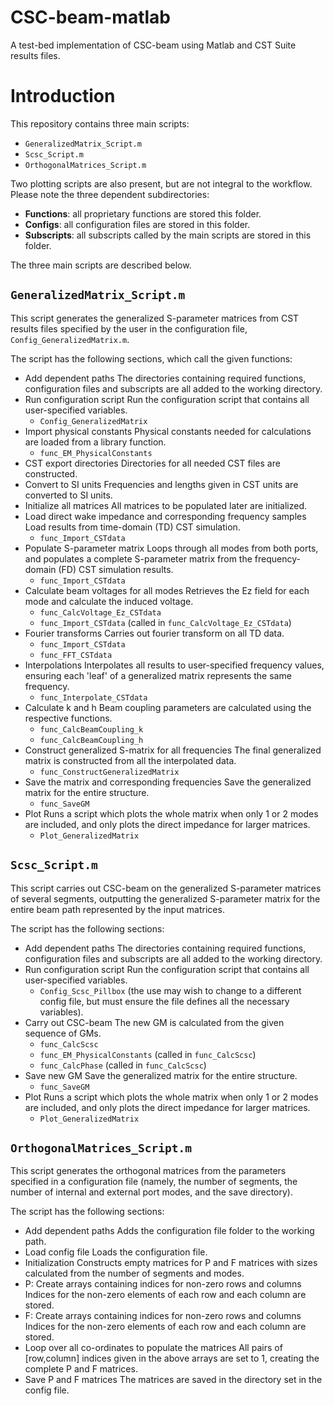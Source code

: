 # CSC-beam-matlab
A test-bed implementation of CSC-beam using Matlab and CST Suite results files.

Introduction
====

This repository contains three main scripts:

   - ``GeneralizedMatrix_Script.m``
   - ``Scsc_Script.m`` 
   - ``OrthogonalMatrices_Script.m``

Two plotting scripts are also present, but are not integral to the workflow.
Please note the three dependent subdirectories:
   - **Functions**: all proprietary functions are stored this folder.
   - **Configs**: all configuration files are stored in this folder.
   - **Subscripts**: all subscripts called by the main scripts are stored in this
     folder.

The three main scripts are described below.

``GeneralizedMatrix_Script.m``
----
This script generates the generalized S-parameter matrices from CST results
files specified by the user in the configuration file, ``Config_GeneralizedMatrix.m``.

The script has the following sections, which call the given functions:

   - Add dependent paths
         The directories containing required functions, configuration files
         and subscripts are all added to the working directory.
   - Run configuration script
         Run the configuration script that contains all user-specified variables.
      - ``Config_GeneralizedMatrix``
   - Import physical constants
         Physical constants needed for calculations are loaded from a library function.
      - ``func_EM_PhysicalConstants``
   - CST export directories
         Directories for all needed CST files are constructed.
   - Convert to SI units
         Frequencies and lengths given in CST units are converted to SI units.
   - Initialize all matrices
         All matrices to be populated later are initialized.
   - Load direct wake impedance and corresponding frequency samples
       Load results from time-domain (TD) CST simulation.
      - ``func_Import_CSTdata``
   - Populate S-parameter matrix
         Loops through all modes from both ports, and populates a complete
         S-parameter matrix from the frequency-domain (FD) CST simulation results.
      - ``func_Import_CSTdata``
   - Calculate beam voltages for all modes
         Retrieves the Ez field for each mode and calculate the induced voltage.
      - ``func_CalcVoltage_Ez_CSTdata``
      - ``func_Import_CSTdata`` (called in ``func_CalcVoltage_Ez_CSTdata``)
   - Fourier transforms
         Carries out fourier transform on all TD data.
      - ``func_Import_CSTdata``
      - ``func_FFT_CSTdata``
   - Interpolations
         Interpolates all results to user-specified frequency values, ensuring each
         'leaf' of a generalized matrix represents the same frequency.
      - ``func_Interpolate_CSTdata``
   - Calculate k and h
         Beam coupling parameters are calculated using the respective functions.
      - ``func_CalcBeamCoupling_k``
      - ``func_CalcBeamCoupling_h``
   - Construct generalized S-matrix for all frequencies
         The final generalized matrix is constructed from all the interpolated data.
      - ``func_ConstructGeneralizedMatrix``
   - Save the matrix and corresponding frequencies
       Save the generalized matrix for the entire structure.
      - ``func_SaveGM``
   - Plot
       Runs a script which plots the whole matrix when only 1 or 2 modes are included,
       and only plots the direct impedance for larger matrices.
      - ``Plot_GeneralizedMatrix``

``Scsc_Script.m``
----
This script carries out CSC-beam on the generalized S-parameter
matrices of several segments, outputting the generalized S-parameter matrix
for the entire beam path represented by the input matrices.

The script has the following sections:

   - Add dependent paths
       The directories containing required functions, configuration files
       and subscripts are all added to the working directory.
   - Run configuration script
       Run the configuration script that contains all user-specified variables.
      - ``Config_Scsc_Pillbox`` (the use may wish to change to a different config
        file, but must ensure the file defines all the necessary variables).
   - Carry out CSC-beam
       The new GM is calculated from the given sequence of GMs.
      - ``func_CalcScsc``
      - ``func_EM_PhysicalConstants`` (called in ``func_CalcScsc``)
      - ``func_CalcPhase`` (called in ``func_CalcScsc``)
   - Save new GM
       Save the generalized matrix for the entire structure.
      - ``func_SaveGM``
   - Plot
       Runs a script which plots the whole matrix when only 1 or 2 modes are included,
       and only plots the direct impedance for larger matrices.
      - ``Plot_GeneralizedMatrix``

``OrthogonalMatrices_Script.m``
----
This script generates the orthogonal matrices from the parameters specified in a
configuration file (namely, the number of segments, the number of internal and
external port modes, and the save directory).

The script has the following sections:

   - Add dependent paths
       Adds the configuration file folder to the working path.
   - Load config file
       Loads the configuration file.
   - Initialization
       Constructs empty matrices for P and F matrices with sizes calculated
       from the number of segments and modes.
   - P: Create arrays containing indices for non-zero rows and columns
       Indices for the non-zero elements of each row and each column are
       stored.
   - F: Create arrays containing indices for non-zero rows and columns
       Indices for the non-zero elements of each row and each column are
       stored.
   - Loop over all co-ordinates to populate the matrices
       All pairs of [row,column] indices given in the above arrays are set
       to 1, creating the complete P and F matrices.
   - Save P and F matrices
       The matrices are saved in the directory set in the config file.

